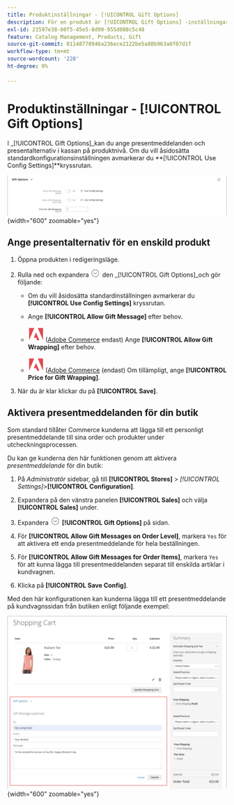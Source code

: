 ```yaml
---
title: Produktinställningar - [!UICONTROL Gift Options]
description: För en produkt är [!UICONTROL Gift Options] -inställningarna avgör om ett presentmeddelande kan inkluderas eller om det finns presentalternativ under utcheckningen.
exl-id: 21597e38-60f5-45e5-8d99-955d088c5c48
feature: Catalog Management, Products, Gift
source-git-commit: 01148770946a236ece2122be5a88b963a0f07d1f
workflow-type: tm+mt
source-wordcount: '228'
ht-degree: 0%

---
```


# Produktinställningar - [!UICONTROL Gift Options]

I _[!UICONTROL Gift Options]_kan du ange presentmeddelanden och presentalternativ i kassan på produktnivå. Om du vill åsidosätta standardkonfigurationsinställningen avmarkerar du **[!UICONTROL Use Config Settings]**kryssrutan.

![Presentalternativ](./assets/product-gift-options-ee.png){width="600" zoomable="yes"}

## Ange presentalternativ för en enskild produkt

1. Öppna produkten i redigeringsläge.

1. Rulla ned och expandera ![Expansionsväljare](../assets/icon-display-expand.png) den _[!UICONTROL Gift Options]_och gör följande:

   - Om du vill åsidosätta standardinställningen avmarkerar du **[!UICONTROL Use Config Settings]** kryssrutan.

   - Ange **[!UICONTROL Allow Gift Message]** efter behov.

   - ![Adobe Commerce](../assets/adobe-logo.svg) ([Adobe Commerce](../landing/home.md#product-editions) endast) Ange **[!UICONTROL Allow Gift Wrapping]** efter behov.

   - ![Adobe Commerce](../assets/adobe-logo.svg) ([Adobe Commerce](../landing/home.md#product-editions) (endast) Om tillämpligt, ange **[!UICONTROL Price for Gift Wrapping]**.

1. När du är klar klickar du på **[!UICONTROL Save]**.

## Aktivera presentmeddelanden för din butik

Som standard tillåter Commerce kunderna att lägga till ett personligt presentmeddelande till sina order och produkter under utcheckningsprocessen.

Du kan ge kunderna den här funktionen genom att aktivera _presentmeddelande_ för din butik:

1. På _Administratör_ sidebar, gå till **[!UICONTROL Stores]** > _[!UICONTROL Settings]_>**[!UICONTROL Configuration]**.

1. Expandera på den vänstra panelen **[!UICONTROL Sales]** och välja **[!UICONTROL Sales]** under.

1. Expandera ![Expansionsväljare](../assets/icon-display-expand.png) **[!UICONTROL Gift Options]** på sidan.

1. För **[!UICONTROL Allow Gift Messages on Order Level]**, markera `Yes` för att aktivera ett enda presentmeddelande för hela beställningen.

1. För **[!UICONTROL Allow Gift Messages for Order Items]**, markera `Yes` för att kunna lägga till presentmeddelanden separat till enskilda artiklar i kundvagnen.

1. Klicka på **[!UICONTROL Save Config]**.

Med den här konfigurationen kan kunderna lägga till ett presentmeddelande på kundvagnssidan från butiken enligt följande exempel:

![Presentmeddelande](./assets/gift-message.png){width="600" zoomable="yes"}
